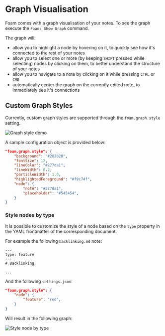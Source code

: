 # Graph Visualisation

Foam comes with a graph visualisation of your notes. To see the graph execute the `Foam: Show Graph` command.

The graph will:

- allow you to highlight a node by hovering on it, to quickly see how it's connected to the rest of your notes
- allow you to select one or more (by keeping `SHIFT` pressed while selecting) nodes by clicking on them, to better understand the structure of your notes
- allow you to navigate to a note by clicking on it while pressing `CTRL` or `CMD`
- automatically center the graph on the currently edited note, to immediately see it's connections

## Custom Graph Styles

Currently, custom graph styles are supported through the `foam.graph.style` setting.

![Graph style demo](../images/graph-style.gif)

A sample configuration object is provided below:

```json
"foam.graph.style": {
    "background": "#202020",
    "fontSize": 12,
    "lineColor": "#277da1",
    "lineWidth": 0.2,
    "particleWidth": 1.0,
    "highlightedForeground": "#f9c74f",
    "node": {
        "note": "#277da1",
        "placeholder": "#545454",
    }
}
```

### Style nodes by type

It is possible to customize the style of a node based on the `type` property in the YAML frontmatter of the corresponding document.

For example the following `backlinking.md` note:

```
---
type: feature
---
# Backlinking

...
```

And the following `settings.json`:

```json
"foam.graph.style": {
    "node": {
        "feature": "red",
    }
}
```

Will result in the following graph:

![Style node by type](../images/style-node-by-type.png)
